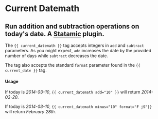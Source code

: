 # Current Datemath
Run addition and subtraction operations on today's date.
A [Statamic](http://statamic.com) plugin.
---------------------

The `{{ current_datemath }}` tag accepts integers in `add` and `subtract` parameters. As you might expect, `add` increases the date by the provided number of days while `subtract` decreases the date.

The tag also accepts the standard `format` parameter found in the `{{ current_date }}` tag.

#### Usage

If today is *2014-03-10*, `{{ current_datemath add="10" }}` will return *2014-03-20*.

If today is *2014-03-10*, `{{ current_datemath minus="10" format="F jS"}}` will return *February 28th*.
